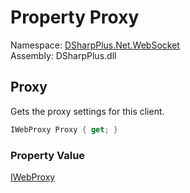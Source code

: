 # Property Proxy

Namespace: [DSharpPlus.Net.WebSocket](DSharpPlus.Net.WebSocket.md)  
Assembly: DSharpPlus.dll

## <a id="DSharpPlus_Net_WebSocket_IWebSocketClient_Proxy"></a>Proxy

Gets the proxy settings for this client.

```csharp
IWebProxy Proxy { get; }
```

### Property Value

[IWebProxy](https://learn.microsoft.com/dotnet/api/system.net.iwebproxy)

